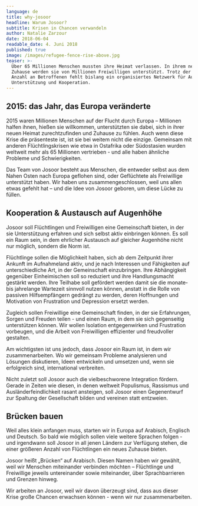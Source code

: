 ```yaml
---
language: de
title: why-josoor
headline: Warum Josoor?
subtitle: Krisen in Chancen verwandeln
author: Natalie Zarzour
date: 2018-06-04
readable_date: 4. Juni 2018
published: true
image: /images/refugee-fence-rise-above.jpg
teaser: >-
  Über 65 Millionen Menschen mussten ihre Heimat verlassen. In ihrem neuen
  Zuhause werden sie von Millionen Freiwilligen unterstützt. Trotz der großen
  Anzahl an Betroffenen fehlt bislang ein organisiertes Netzwerk für Austausch,
  Unterstützung und Kooperation.
---
```

## 2015: das Jahr, das Europa veränderte

2015 waren Millionen Menschen auf der Flucht durch Europa –  Millionen halfen ihnen, hießen sie willkommen, unterstützten sie dabei, sich in ihrer neuen Heimat zurechtzufinden und Zuhause zu fühlen. Auch wenn diese Krise die präsenteste ist, ist sie bei weitem nicht die einzige. Gemeinsam mit anderen Flüchtlingskrisen wie etwa in Ostafrika oder Südostasien wurden weltweit mehr als 65 Millionen vertrieben - und alle haben ähnliche Probleme und Schwierigkeiten.

Das Team von Josoor besteht aus Menschen, die entweder selbst aus dem Nahen Osten nach Europa geflohen sind, oder Geflüchtete als Freiwillige unterstützt haben. Wir haben uns zusammengeschlossen, weil uns allen etwas gefehlt hat – und die Idee von Josoor geboren, um diese Lücke zu füllen.

## Kooperation & Austausch auf Augenhöhe

Josoor soll Flüchtlingen und Freiwilligen eine Gemeinschaft bieten, in der sie Unterstützung erfahren und sich selbst aktiv einbringen können. Es soll ein Raum sein, in dem ehrlicher Austausch auf gleicher Augenhöhe nicht nur möglich, sondern die Norm ist.

Flüchtlinge sollen die Möglichkeit haben, sich ab dem Zeitpunkt ihrer Ankunft im Aufnahmeland aktiv, und je nach Interessen und Fähigkeiten auf unterschiedliche Art, in der Gemeinschaft einzubringen. Ihre Abhängigkeit gegenüber Einheimischen soll so reduziert und ihre Handlungsmacht gestärkt werden. Ihre Teilhabe soll gefördert werden damit sie die monate- bis jahrelange Wartezeit sinnvoll nutzen können, anstatt in die Rolle von passiven Hilfsempfängern gedrängt zu werden, deren Hoffnungen und Motivation von Frustration und Depression ersetzt werden.

Zugleich sollen Freiwillige eine Gemeinschaft finden, in der sie Erfahrungen, Sorgen und Freuden teilen - und einen Raum, in dem sie sich gegenseitig unterstützen können. Wir wollen Isolation entgegenwirken und Frustration vorbeugen, und die Arbeit von Freiwilligen effizienter und freudvoller gestalten.

Am wichtigsten ist uns jedoch, dass Josoor ein Raum ist, in dem wir zusammenarbeiten. Wo wir gemeinsam Probleme analysieren und Lösungen diskutieren, Ideen entwickeln und umsetzen und, wenn sie erfolgreich sind, international verbreiten.

Nicht zuletzt soll Josoor auch die vielbeschworene Integration fördern. Gerade in Zeiten wie diesen, in denen weltweit Populismus, Rassismus und Ausländerfeindlichkeit rasant ansteigen, soll Josoor einen Gegenentwurf zur Spaltung der Gesellschaft bilden und vereinen statt entzweien.

## Brücken bauen

Weil alles klein anfangen muss, starten wir in Europa auf Arabisch, Englisch und Deutsch. So bald wie möglich sollen viele weitere Sprachen folgen - und irgendwann soll Josoor in all jenen Ländern zur Verfügung stehen, die einer größeren Anzahl von Flüchtlingen ein neues Zuhause bieten.

Josoor heißt „Brücken“ auf Arabisch. Diesen Namen haben wir gewählt, weil wir Menschen miteinander verbinden möchten – Flüchtlinge und Freiwillige jeweils untereinander sowie miteinander, über Sprachbarrieren und Grenzen hinweg.

Wir arbeiten an Josoor, weil wir davon überzeugt sind, dass aus dieser Krise große Chancen erwachsen können - wenn wir nur zusammenarbeiten.
